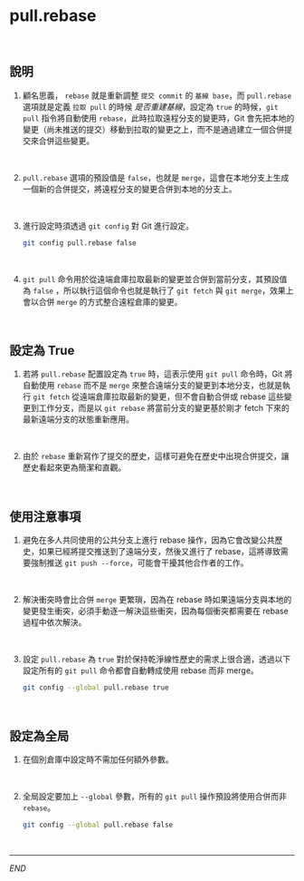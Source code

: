 # pull.rebase

<br>

## 說明

1. 顧名思義， `rebase` 就是重新調整 `提交 commit` 的 `基線 base`，而 `pull.rebase` 選項就是定義 `拉取 pull` 的時候 _是否重建基線_，設定為 `true` 的時候，`git pull` 指令將自動使用 `rebase`，此時拉取遠程分支的變更時，Git 會先把本地的變更（尚未推送的提交）移動到拉取的變更之上，而不是通過建立一個合併提交來合併這些變更。

<br>

2. `pull.rebase` 選項的預設值是 `false`，也就是 `merge`，這會在本地分支上生成一個新的合併提交，將遠程分支的變更合併到本地的分支上。

<br>

3. 進行設定時須透過 `git config` 對 Git 進行設定。

    ```bash
    git config pull.rebase false
    ```

<br>

4. `git pull` 命令用於從遠端倉庫拉取最新的變更並合併到當前分支，其預設值為 `false` ，所以執行這個命令也就是執行了 `git fetch` 與 `git merge`，效果上會以合併 `merge` 的方式整合遠程倉庫的變更。

<br>

## 設定為 True

1. 若將 `pull.rebase` 配置設定為 `true` 時，這表示使用 `git pull` 命令時，Git 將自動使用 `rebase` 而不是 `merge` 來整合遠端分支的變更到本地分支，也就是執行 `git fetch` 從遠端倉庫拉取最新的變更，但不會自動合併或 rebase 這些變更到工作分支，而是以 `git rebase` 將當前分支的變更基於剛才 fetch 下來的最新遠端分支的狀態重新應用。

<br>

2. 由於 `rebase` 重新寫作了提交的歷史，這樣可避免在歷史中出現合併提交，讓歷史看起來更為簡潔和直觀。

<br>

## 使用注意事項

1. 避免在多人共同使用的公共分支上進行 rebase 操作，因為它會改變公共歷史，如果已經將提交推送到了遠端分支，然後又進行了 rebase，這將導致需要強制推送 `git push --force`，可能會干擾其他合作者的工作。

<br>

2. 解決衝突時會比合併 `merge` 更繁瑣，因為在 rebase 時如果遠端分支與本地的變更發生衝突，必須手動逐一解決這些衝突，因為每個衝突都需要在 rebase 過程中依次解決。

<br>

3. 設定 `pull.rebase` 為 `true` 對於保持乾淨線性歷史的需求上很合適，透過以下設定所有的 `git pull` 命令都會自動轉成使用 rebase 而非 merge。

    ```bash
    git config --global pull.rebase true
    ```

<br>

## 設定為全局 

1. 在個別倉庫中設定時不需加任何額外參數。

<br>

2. 全局設定要加上 `--global` 參數，所有的 `git pull` 操作預設將使用合併而非 `rebase`。

    ```bash
    git config --global pull.rebase false
    ```

<br>

___

_END_